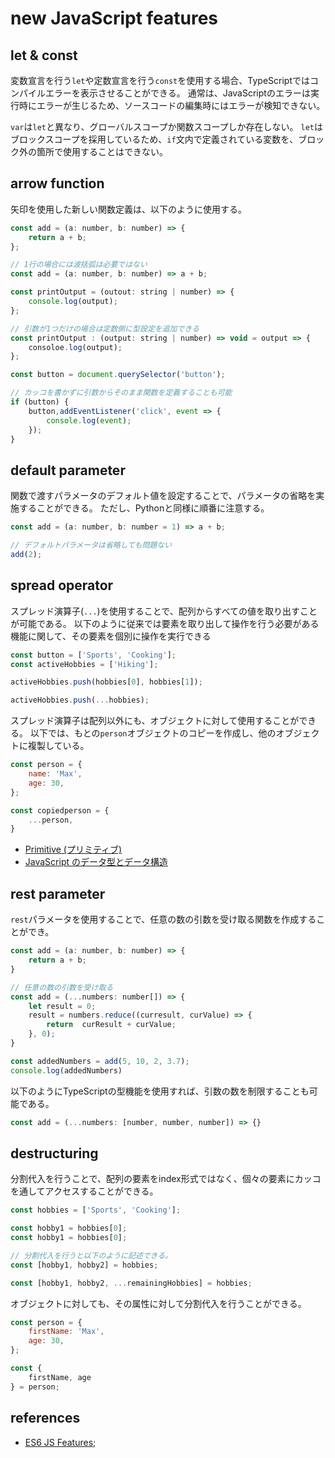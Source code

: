 # new JavaScript features

## let & const

変数宣言を行う`let`や定数宣言を行う`const`を使用する場合、TypeScriptではコンパイルエラーを表示させることができる。
通常は、JavaScriptのエラーは実行時にエラーが生じるため、ソースコードの編集時にはエラーが検知できない。

`var`は`let`と異なり、グローバルスコープか関数スコープしか存在しない。
`let`はブロックスコープを採用しているため、`if`文内で定義されている変数を、ブロック外の箇所で使用することはできない。

## arrow function

矢印を使用した新しい関数定義は、以下のように使用する。

```js
const add = (a: number, b: number) => {
    return a + b;
};

// 1行の場合には波括弧は必要ではない
const add = (a: number, b: number) => a + b;

const printOutput = (outout: string | number) => {
    console.log(output);
};

// 引数が1つだけの場合は定数側に型設定を追加できる
const printOutput : (output: string | number) => void = output => {
    consoloe.log(output);
};

const button = document.querySelector('button');

// カッコを書かずに引数からそのまま関数を定義することも可能
if (button) {
    button,addEventListener('click', event => {
        console.log(event);
    });
}
```

## default parameter

関数で渡すパラメータのデフォルト値を設定することで、パラメータの省略を実施することができる。
ただし、Pythonと同様に順番に注意する。

```js
const add = (a: number, b: number = 1) => a + b;

// デフォルトパラメータは省略しても問題ない
add(2);
```

## spread operator

スプレッド演算子(`...`)を使用することで、配列からすべての値を取り出すことが可能である。
以下のように従来では要素を取り出して操作を行う必要がある機能に関して、その要素を個別に操作を実行できる

```js
const button = ['Sports', 'Cooking'];
const activeHobbies = ['Hiking'];

activeHobbies.push(hobbies[0], hobbies[1]);

activeHobbies.push(...hobbies);
```

スプレッド演算子は配列以外にも、オブジェクトに対して使用することができる。
以下では、もとの`person`オブジェクトのコピーを作成し、他のオブジェクトに複製している。

```js
const person = {
    name: 'Max',
    age: 30,
};

const copiedperson = {
    ...person,
}
```

- [Primitive (プリミティブ)](https://developer.mozilla.org/ja/docs/Glossary/Primitive)
- [JavaScript のデータ型とデータ構造](https://developer.mozilla.org/ja/docs/Web/JavaScript/Data_structures)

## rest parameter

`rest`パラメータを使用することで、任意の数の引数を受け取る関数を作成することができ。

```js
const add = (a: number, b: number) => {
    return a + b;
}

// 任意の数の引数を受け取る
const add = (...numbers: number[]) => {
    let result = 0;
    result = numbers.reduce((curresult, curValue) => {
        return  curResult + curValue;
    }, 0);
}

const addedNumbers = add(5, 10, 2, 3.7);
console.log(addedNumbers)
```

以下のようにTypeScriptの型機能を使用すれば、引数の数を制限することも可能である。

```js
const add = (...numbers: [number, number, number]) => {}
```

## destructuring

分割代入を行うことで、配列の要素をindex形式ではなく、個々の要素にカッコを通してアクセスすることができる。

```js
const hobbies = ['Sports', 'Cooking'];

const hobby1 = hobbies[0];
const hobby1 = hobbies[0];

// 分割代入を行うと以下のように記述できる。
const [hobby1, hobby2] = hobbies;

const [hobby1, hobby2, ...remainingHobbies] = hobbies;
```

オブジェクトに対しても、その属性に対して分割代入を行うことができる。

```js
const person = {
    firstName: 'Max',
    age: 30,
};

const {
    firstName, age
} = person;
```

## references

- [ES6 JS Features](https://kangax.github.io/compat-table/es6/);
